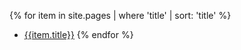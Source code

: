 {% for item in site.pages | where 'title' | sort: 'title' %}
- [{{item.title}}]({{item.url}})
{% endfor %}
